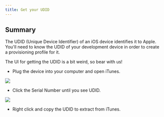 ```yaml
---
title: Get your UDID
---
```


## Summary

The UDID (Unique Device Identifier) of an iOS device identifies it to Apple.
You'll need to know the UDID of your development device in order to create a
provisioning profile for it.

The UI for getting the UDID is a bit weird, so bear with us!

* Plug the device into your computer and open iTunes.

<img src="/docs/v4/assets/img/appflow/ss-profiles-ios-udid-1.png" />

* Click the Serial Number until you see UDID.

<img src="/docs/v4/assets/img/appflow/ss-profiles-ios-udid-2.png" />

* Right click and copy the UDID to extract from iTunes.
